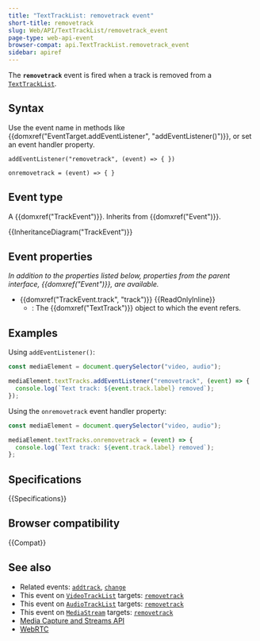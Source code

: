 ```yaml
---
title: "TextTrackList: removetrack event"
short-title: removetrack
slug: Web/API/TextTrackList/removetrack_event
page-type: web-api-event
browser-compat: api.TextTrackList.removetrack_event
sidebar: apiref
---
```


The **`removetrack`** event is fired when a track is removed from a [`TextTrackList`](/en-US/docs/Web/API/TextTrackList).

## Syntax

Use the event name in methods like {{domxref("EventTarget.addEventListener", "addEventListener()")}}, or set an event handler property.

```js-nolint
addEventListener("removetrack", (event) => { })

onremovetrack = (event) => { }
```

## Event type

A {{domxref("TrackEvent")}}. Inherits from {{domxref("Event")}}.

{{InheritanceDiagram("TrackEvent")}}

## Event properties

_In addition to the properties listed below, properties from the parent interface, {{domxref("Event")}}, are available._

- {{domxref("TrackEvent.track", "track")}} {{ReadOnlyInline}}
  - : The {{domxref("TextTrack")}} object to which the event refers.

## Examples

Using `addEventListener()`:

```js
const mediaElement = document.querySelector("video, audio");

mediaElement.textTracks.addEventListener("removetrack", (event) => {
  console.log(`Text track: ${event.track.label} removed`);
});
```

Using the `onremovetrack` event handler property:

```js
const mediaElement = document.querySelector("video, audio");

mediaElement.textTracks.onremovetrack = (event) => {
  console.log(`Text track: ${event.track.label} removed`);
};
```

## Specifications

{{Specifications}}

## Browser compatibility

{{Compat}}

## See also

- Related events: [`addtrack`](/en-US/docs/Web/API/VideoTrackList/addtrack_event), [`change`](/en-US/docs/Web/API/VideoTrackList/change_event)
- This event on [`VideoTrackList`](/en-US/docs/Web/API/VideoTrackList) targets: [`removetrack`](/en-US/docs/Web/API/VideoTrackList/removetrack_event)
- This event on [`AudioTrackList`](/en-US/docs/Web/API/AudioTrackList) targets: [`removetrack`](/en-US/docs/Web/API/AudioTrackList/removetrack_event)
- This event on [`MediaStream`](/en-US/docs/Web/API/MediaStream) targets: [`removetrack`](/en-US/docs/Web/API/MediaStream/removetrack_event)
- [Media Capture and Streams API](/en-US/docs/Web/API/Media_Capture_and_Streams_API)
- [WebRTC](/en-US/docs/Web/API/WebRTC_API)
